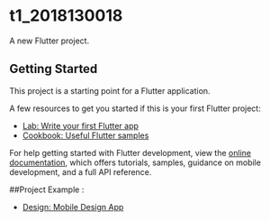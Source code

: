 # t1_2018130018

A new Flutter project.

## Getting Started

This project is a starting point for a Flutter application.

A few resources to get you started if this is your first Flutter project:

- [Lab: Write your first Flutter app](https://docs.flutter.dev/get-started/codelab)
- [Cookbook: Useful Flutter samples](https://docs.flutter.dev/cookbook)

For help getting started with Flutter development, view the
[online documentation](https://docs.flutter.dev/), which offers tutorials,
samples, guidance on mobile development, and a full API reference.

##Project Example :

- [Design: Mobile Design App](https://www.freepik.com/free-vector/gradient-dark-mode-app-template_45198534.htm#query=mobile%20travel%20app%20design&position=10&from_view=search&track=ais)
